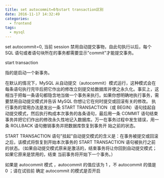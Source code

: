 ```yaml
---
title: set autocommit=0与start transaction区别
date: 2016-11-17 14:32:49
categories:
  - frontend
tags:
  - mysql
---
```


set autocommit=0,
当前 session 禁用自动提交事物，自此句执行以后，每个 SQL 语句或者语句块所在的事务都需要显示"commit"才能提交事务。

start transaction

指的是启动一个新事务。

在默认的情况下，MySQL 从自动提交（autocommit）模式运行，这种模式会在每条语句执行完毕后把它作出的修改立刻提交给数据库并使之永久化。事实上，这相当于把每一条语句都隐含地当做一个事务来执行。如果你想明确地执行事务，需要禁用自动提交模式并告诉 MySQL 你想让它在何时提交或回滚有关的修改。
执行事务的常用办法是发出一条 START TRANSACTION（或 BEGIN）语句挂起自动提交模式，然后执行构成本次事务的各条语句，最后用一条 COMMIT 语句结束事务并把它们作出的修改永久性地记入数据库。万一在事务过程中发生错误，用一条 ROLLBACK 语句撤销事务并把数据库恢复到事务开 始之前的状态。

START TRANSACTION 语句"挂起"自动提交模式的含义是：在事务被提交或回滚之后，该模式将恢复到开始本次事务的 START TRANSACTION 语句被执行之前的状态。（如果自动提交模式原来是激活的，结束事务将让你回到自动提交模式；如果它原来是禁用的，结束 当前事务将开始下一个事务。）

如果是 autocommit 模式 ，autocommit 的值应该为 1 ，不 autocommit 的值是 0 ；请在试验前 确定 autocommit 的模式是否开启

